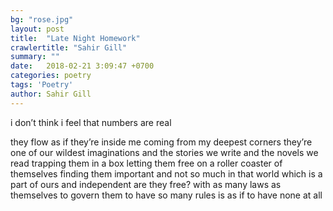 ```yaml
---
bg: "rose.jpg"
layout: post
title:  "Late Night Homework"
crawlertitle: "Sahir Gill"
summary: ""
date:   2018-02-21 3:09:47 +0700
categories: poetry
tags: 'Poetry'
author: Sahir Gill
---
```


i don’t think i feel that numbers are real
<!--more-->
they flow as if they’re inside me
coming from my deepest corners
they’re one of our wildest imaginations
and the stories we write
and the novels we read
trapping them in a box
letting them free
on a roller coaster of themselves
finding them important
and not so much
in that world which is a part of ours
and independent
are they free?
with as many laws as themselves
to govern them
to have so many rules
is as if to have none at all